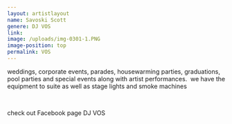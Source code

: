 ```yaml
---
layout: artistlayout
name: Savoski Scott
genere: DJ VOS
link:
image: /uploads/img-0301-1.PNG
image-position: top
permalink: VOS
---
```

weddings, corporate events, parades, housewarming parties, graduations, pool parties and special events along with artist performances.&nbsp; we have the equipment to suite as well as stage lights and smoke machines

&nbsp;

check out Facebook page DJ VOS